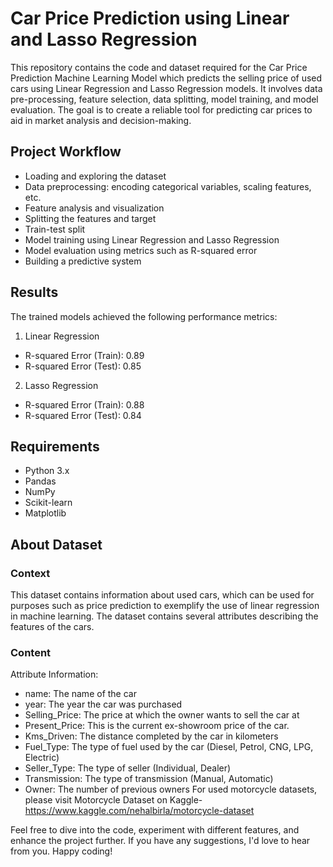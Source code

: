 # Car Price Prediction using Linear and Lasso Regression
This repository contains the code and dataset required for the Car Price Prediction Machine Learning Model which predicts the selling price of used cars using Linear Regression and Lasso Regression models. It involves data pre-processing, feature selection, data splitting, model training, and model evaluation. The goal is to create a reliable tool for predicting car prices to aid in market analysis and decision-making.

## Project Workflow
- Loading and exploring the dataset
- Data preprocessing: encoding categorical variables, scaling features, etc.
- Feature analysis and visualization
- Splitting the features and target
- Train-test split
- Model training using Linear Regression and Lasso Regression
- Model evaluation using metrics such as R-squared error
- Building a predictive system

## Results
The trained models achieved the following performance metrics:

1. Linear Regression
- R-squared Error (Train): 0.89
- R-squared Error (Test): 0.85

2. Lasso Regression
- R-squared Error (Train): 0.88
- R-squared Error (Test): 0.84

## Requirements
- Python 3.x
- Pandas
- NumPy
- Scikit-learn
- Matplotlib

## About Dataset
### Context
This dataset contains information about used cars, which can be used for purposes such as price prediction to exemplify the use of linear regression in machine learning. The dataset contains several attributes describing the features of the cars.

### Content
Attribute Information:

- name: The name of the car
- year: The year the car was purchased
- Selling_Price: The price at which the owner wants to sell the car at
- Present_Price: This is the current ex-showroom price of the car.
- Kms_Driven: The distance completed by the car in kilometers
- Fuel_Type: The type of fuel used by the car (Diesel, Petrol, CNG, LPG, Electric)
- Seller_Type: The type of seller (Individual, Dealer)
- Transmission: The type of transmission (Manual, Automatic)
- Owner: The number of previous owners
For used motorcycle datasets, please visit Motorcycle Dataset on Kaggle- https://www.kaggle.com/nehalbirla/motorcycle-dataset

Feel free to dive into the code, experiment with different features, and enhance the project further. If you have any suggestions, I'd love to hear from you. Happy coding!